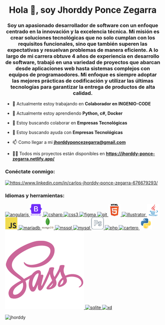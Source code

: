 <h1 align="center">Hola 👋, soy Jhorddy Ponce Zegarra</h1>
<h3 align="center">Soy un apasionado desarrollador de software con un enfoque centrado en la innovación y la excelencia técnica. Mi misión es crear soluciones tecnológicas que no solo cumplan con los requisitos funcionales, sino que también superen las expectativas y resuelvan problemas de manera eficiente. A lo largo de mi carrera obtuve 4 años de experiencia en desarrollo de software, trabajó en una variedad de proyectos que abarcan desde aplicaciones web hasta sistemas complejos con equipos de programaodores. Mi enfoque es siempre adoptar las mejores prácticas de codificación y utilizar las últimas tecnologías para garantizar la entrega de productos de alta calidad.</h3>


- 🔭 Actualmente estoy trabajando en **Colaborador en INGENIO-CODE**

- 🌱 Actualmente estoy aprendiendo **Python, c#, Docker**

- 👯 Estoy buscando colaborar en **Empresas Tecnológicas**

- 🤝 Estoy buscando ayuda con **Empresas Tecnológicas**

- 📫 Como llegar a mi **jhorddyponcezegarra@gmail.com**

- 👨‍💻 Todos mis proyectos están disponibles en **https://jhorddy-ponce-zegarra.netlify.app/**

<h3 align="left" >Conéctate conmigo:</h3>
<p align="left">
<a href="https://linkedin.com/in/https://www.linkedin.com/in/carlos-jhorddy-ponce- zegarra-676679293/" target="blank"><img align="center" src="https://raw.githubusercontent.com/rahuldkjain/github-profile-readme-generator/master/src/images/icons/Social /linked-in-alt.svg" alt="https://www.linkedin.com/in/carlos-jhorddy-ponce-zegarra-676679293/" height="30" width="40" /></a >
</p>

<h3 align="left">Idiomas y herramientas:</h3>
<p align="left"> <a href="https://angular.io" target="_blank" rel="noreferrer"> <img src="https://raw.githubusercontent.com/devicons/devicon /master/icons/angularjs/angularjs-original-wordmark.svg" alt="angularjs" width="40" height="40"/> </a> <a href="https://getbootstrap.com" target ="_blank" rel="noreferrer"> <img src="https://raw.githubusercontent.com/devicons/devicon/master/icons/bootstrap/bootstrap-plain-wordmark.svg" alt="bootstrap" width= "40" height="40"/> </a> <a href="https://www.w3schools.com/cs/" target="_blank" rel="noreferrer"> <img src="https: //raw.githubusercontent.com/devicons/devicon/master/icons/csharp/csharp-original.svg" alt="csharp" width="40" height="40"/> </a> <a href=" https://www.w3schools.com/css/" target="_blank" rel="noreferrer"> <img src="https://raw.githubusercontent.com/devicons/devicon/master/icons/css3/css3 -original-wordmark.svg" alt="css3" width="40" height="40"/> </a> <a href="https://www.figma.com/" target="_blank" rel ="noreferrer"> <img src="https://www.vectorlogo.zone/logos/figma/figma-icon.svg" alt="figma" width="40" height="40"/> </a > <a href="https://git-scm.com/" target="_blank" rel="noreferrer"> <img src="https://www.vectorlogo.zone/logos/git-scm/git -scm-icon.svg" alt="git" width="40" height="40"/> </a> <a href="https://www.w3.org/html/" target="_blank " rel="noreferrer"> <img src="https://raw.githubusercontent.com/devicons/devicon/master/icons/html5/html5-original-wordmark.svg" alt="html5" width="40" altura="40"/> </a> <a href="https://www.adobe.com/in/products/illustrator.html" target="_blank" rel="noreferrer"> <img src=" https://www.vectorlogo.zone/logos/adobe_illustrator/adobe_illustrator-icon.svg" alt="illustrator" width="40" height="40"/> </a> <a href="https:// www.java.com" target="_blank" rel="noreferrer"> <img src="https://raw.githubusercontent.com/devicons/devicon/master/icons/java/java-original.svg" alt="java" width="40" height="40"/> </a> <a href="https://developer.mozilla.org/en-US/docs/Web/JavaScript" target= "_blank" rel="noreferrer"> <img src="https://raw.githubusercontent.com/devicons/devicon/master/icons/javascript/javascript-original.svg" alt="javascript" width="40" altura="40"/> </a> <a href="https://mariadb.org/" target="_blank" rel="noreferrer"> <img src="https://www.vectorlogo.zone /logos/mariadb/mariadb-icon.svg" alt="mariadb" width="40" height="40"/> </a> <a href="https://www.mongodb.com/" target= "_blank" rel="noreferrer"> <img src="https://raw.githubusercontent.com/devicons/devicon/master/icons/mongodb/mongodb-original-wordmark.svg" alt="mongodb" width=" 40" altura="40"/> </a> <a href="https://www.microsoft.com/en-us/sql-server" target="_blank" rel="noreferrer"> <img src ="https://www.svgrepo.com/show/303229/microsoft-sql-server-logo.svg" alt="mssql" width="40" height="40"/> </a> <a href ="https://www.mysql.com/" target="_blank" rel="noreferrer"> <img src="https://raw.githubusercontent.com/devicons/devicon/master/icons/mysql/mysql -original-wordmark.svg" alt="mysql" width="40" height="40"/> </a> <a href="https://www.photoshop.com/en" target="_blank" rel="noreferrer"> <img src="https://raw.githubusercontent.com/devicons/devicon/master/icons/photoshop/photoshop-line.svg" alt="photoshop" width="40" height=" 40"/> </a> <a href="https://www.php.net" target="_blank" rel="noreferrer"> <img src="https://raw.githubusercontent.com/devicons /devicon/master/icons/php/php-original.svg" alt="php" width="40" height="40"/> </a> <a href="https://postman.com" objetivo ="_blank" rel="noreferrer"> <img src="https://www.vectorlogo.zone/logos/getpostman/getpostman-icon.svg" alt="cartero" width="40" height="40" /> </a> <a href="https://www.python.org" target="_blank" rel="noreferrer"> <img src="https://raw.githubusercontent.com/devicons/devicon/master/icons/python/python-original.svg" alt="python" width="40" height="40"/> </a> <a href="https://sass- lang.com" target="_blank" rel="noreferrer"> <img src="https://raw.githubusercontent.com/devicons/devicon/master/icons/sass/sass-original.svg" alt="sass " ancho="40" alto="40"/> </a> <a href="https://www.sqlite.org/" target="_blank" rel="noreferrer"> <img src="https ://www.vectorlogo.zone/logos/sqlite/sqlite-icon.svg" alt="sqlite" width="40" height="40"/> </a> <a href="https://www .adobe.com/products/xd.html" target="_blank" rel="noreferrer"> <img src="https://cdn.worldvectorlogo.com/logos/adobe-xd.svg" alt="xd" ancho="40" alto="40"/> </a> </p>

<p><img align="center" src="https://github-readme-stats.vercel.app/api/top-langs?username=jhorddy&show_icons=true&locale=en&layout=compact" alt="jhorddy" /> </p>
